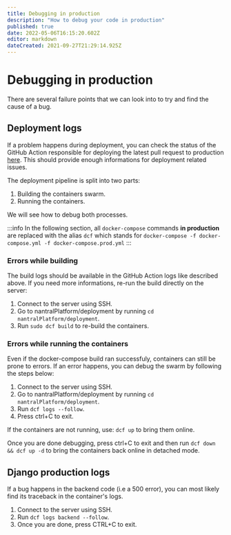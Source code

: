 ```yaml
---
title: Debugging in production
description: "How to debug your code in production"
published: true
date: 2022-05-06T16:15:20.602Z
editor: markdown
dateCreated: 2021-09-27T21:29:14.925Z
---
```


# Debugging in production

There are several failure points that we can look into to try and find the cause of a bug.

## Deployment logs

If a problem happens during deployment, you can check the status of the GitHub Action responsible for deploying the latest pull request to production [here](https://github.com/3cn-ecn/nantralPlatform/actions). This should provide enough informations for deployment related issues.

The deployment pipeline is split into two parts:

1. Building the containers swarm.
2. Running the containers.

We will see how to debug both processes.

:::info
In the following section, all `docker-compose` commands **in production** are replaced with the 
alias `dcf` which stands for `docker-compose -f docker-compose.yml -f docker-compose.prod.yml`
:::

### Errors while building

The build logs should be available in the GitHub Action logs like described above.
If you need more informations, re-run the build directly on the server:

1. Connect to the server using SSH.
2. Go to nantralPlatform/deployment by running `cd nantralPlatform/deployment`.
3. Run `sudo dcf build` to re-build the containers.

### Errors while running the containers

Even if the docker-compose build ran successfuly, containers can still be prone to errors. If an error happens, you can debug the swarm by following the steps below:

1. Connect to the server using SSH.
2. Go to nantralPlatform/deployment by running `cd nantralPlatform/deployment`.
3. Run `dcf logs --follow`.
4. Press ctrl+C to exit.

If the containers are not running, use: `dcf up` to bring them online.

Once you are done debugging, press ctrl+C to exit and then run `dcf down && dcf up -d` to bring the containers back online in detached mode.

## Django production logs

If a bug happens in the backend code (i.e a 500 error), you can most likely find its traceback in the container's logs.

1. Connect to the server using SSH.
2. Run `dcf logs backend --follow`.
3. Once you are done, press CTRL+C to exit.
